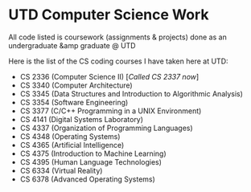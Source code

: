# UTD Computer Science Work
All code listed is coursework (assignments &amp; projects) done as an undergraduate &amp graduate @ UTD

Here is the list of the CS coding courses I have taken here at UTD:
- CS 2336 (Computer Science II) [*Called CS 2337 now*]
- CS 3340 (Computer Architecture)
- CS 3345 (Data Structures and Introduction to Algorithmic Analysis)
- CS 3354 (Software Engineering)
- CS 3377 (C/C++ Programming in a UNIX Environment)
- CS 4141 (Digital Systems Laboratory)
- CS 4337 (Organization of Programming Languages)
- CS 4348 (Operating Systems)
- CS 4365 (Artificial Intelligence)
- CS 4375 (Introduction to Machine Learning)
- CS 4395 (Human Language Technologies)
- CS 6334 (Virtual Reality)
- CS 6378 (Advanced Operating Systems)
